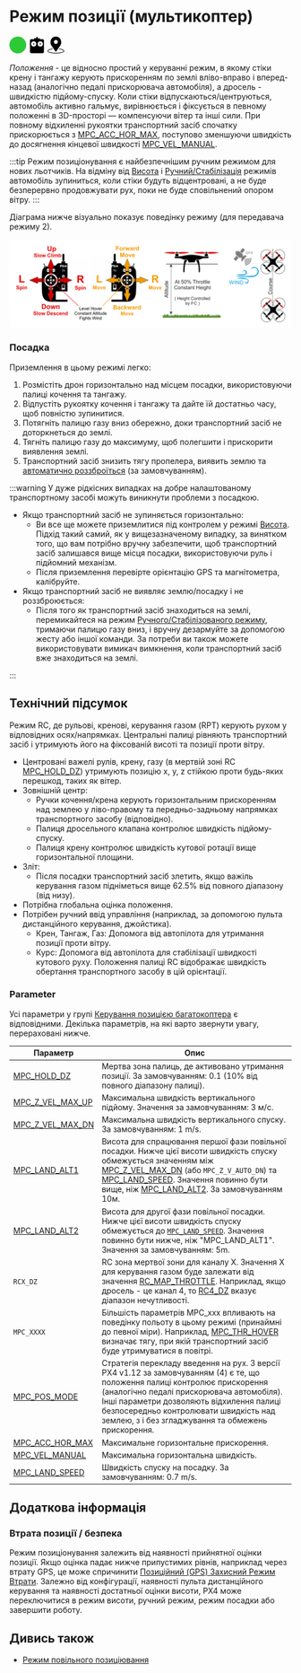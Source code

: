 # Режим позиції (мультикоптер)

<img src="../../assets/site/difficulty_easy.png" title="Easy to fly" width="30px" />&nbsp;<img src="../../assets/site/remote_control.svg" title="Manual/Remote control required" width="30px" />&nbsp;<img src="../../assets/site/position_fixed.svg" title="Position fix required (e.g. GPS)" width="30px" />

_Положення_ - це відносно простий у керуванні режим, в якому стіки крену і тангажу керують прискоренням по землі вліво-вправо і вперед-назад (аналогічно педалі прискорювача автомобіля), а дросель - швидкістю підйому-спуску. Коли стіки відпускаються/центруються, автомобіль активно гальмує, вирівнюється і фіксується в певному положенні в 3D-просторі — компенсуючи вітер та інші сили. При повному відхиленні рукоятки транспортний засіб спочатку прискорюється з [MPC_ACC_HOR_MAX](#MPC_ACC_HOR_MAX), поступово зменшуючи швидкість до досягнення кінцевої швидкості [MPC_VEL_MANUAL](#MPC_VEL_MANUAL).

:::tip
Режим позиціонування є найбезпечнішим ручним режимом для нових льотчиків. На відміну від [Висота](../flight_modes_mc/altitude.md) і [Ручний/Стабілізація](../flight_modes_mc/manual_stabilized.md) режимів автомобіль зупиниться, коли стіки будуть відцентровані, а не буде безперервно продовжувати рух, поки не буде сповільнений опором вітру.
:::

Діаграма нижче візуально показує поведінку режиму (для передавача режиму 2).

![MC Position Mode](../../assets/flight_modes/position_mc.png)

### Посадка

Приземлення в цьому режимі легко:

1. Розмістіть дрон горизонтально над місцем посадки, використовуючи палиці кочення та тангажу.
1. Відпустіть рукоятку кочення і тангажу та дайте їй достатньо часу, щоб повністю зупинитися.
1. Потягніть палицю газу вниз обережно, доки транспортний засіб не доторкнеться до землі.
1. Тягніть палицю газу до максимуму, щоб полегшити і прискорити виявлення землі.
1. Транспортний засіб знизить тягу пропелера, виявить землю та [автоматично роззброїться](../advanced_config/prearm_arm_disarm.md#auto-disarming) (за замовчуванням).

:::warning
У дуже рідкісних випадках на добре налаштованому транспортному засобі можуть виникнути проблеми з посадкою.

- Якщо транспортний засіб не зупиняється горизонтально:
  - Ви все ще можете приземлитися під контролем у режимі [Висота](../flight_modes_mc/altitude.md). Підхід такий самий, як у вищезазначеному випадку, за винятком того, що вам потрібно вручну забезпечити, щоб транспортний засіб залишався вище місця посадки, використовуючи руль і підйомний механізм.
  - Після приземлення перевірте орієнтацію GPS та магнітометра, калібруйте.
- Якщо транспортний засіб не виявляє землю/посадку і не роззброюється:
  - Після того як транспортний засіб знаходиться на землі, перемикайтеся на режим [Ручного/Стабілізованого режиму](../flight_modes_mc/manual_stabilized.md), тримаючи палицю газу вниз, і вручну дезармуйте за допомогою жесту або іншої команди. За потреби ви також можете використовувати вимикач вимкнення, коли транспортний засіб вже знаходиться на землі.

:::

## Технічний підсумок

Режим RC, де рульові, кренові, керування газом (RPT) керують рухом у відповідних осях/напрямках. Центральні палиці рівняють транспортний засіб і утримують його на фіксованій висоті та позиції проти вітру.

- Центровані важелі рулів, крену, газу (в мертвій зоні RC [MPC_HOLD_DZ](../advanced_config/parameter_reference.md#MPC_HOLD_DZ)) утримують позицію x, y, z стійкою проти будь-яких перешкод, таких як вітер.
- Зовнішній центр:
  - Ручки кочення/крена керують горизонтальним прискоренням над землею у ліво-правому та передньо-задньому напрямках транспортного засобу (відповідно).
  - Палиця дросельного клапана контролює швидкість підйому-спуску.
  - Палиця крену контролює швидкість кутової ротації вище горизонтальної площини.
- Зліт:
  - Після посадки транспортний засіб злетить, якщо важіль керування газом підніметься вище 62.5% від повного діапазону (від низу).
- Потрібна глобальна оцінка положення.
- Потрібен ручний ввід управління (наприклад, за допомогою пульта дистанційного керування, джойстика).
  - Крен, Тангаж, Газ: Допомога від автопілота для утримання позиції проти вітру.
  - Курс: Допомога від автопілота для стабілізації швидкості кутового руху. Положення палиці RC відображає швидкість обертання транспортного засобу в цій орієнтації.

### Parameter

Усі параметри у групі [Керування позицією багатокоптера](../advanced_config/parameter_reference.md#multicopter-position-control) є відповідними. Декілька параметрів, на які варто звернути увагу, перераховані нижче.

| Параметр                                                                                                    | Опис                                                                                                                                                                                                                                                                                                                  |
| ----------------------------------------------------------------------------------------------------------- | --------------------------------------------------------------------------------------------------------------------------------------------------------------------------------------------------------------------------------------------------------------------------------------------------------------------- |
| <a id="MPC_HOLD_DZ"></a>[MPC_HOLD_DZ](../advanced_config/parameter_reference.md#MPC_HOLD_DZ)             | Мертва зона палиць, де активовано утримання позиції. За замовчуванням: 0.1 (10% від повного діапазону палиці).                                                                                                                                                                                                        |
| <a id="MPC_Z_VEL_MAX_UP"></a>[MPC_Z_VEL_MAX_UP](../advanced_config/parameter_reference.md#MPC_Z_VEL_MAX_UP) | Максимальна швидкість вертикального підйому. Значення за замовчуванням: 3 м/с.                                                                                                                                                                                                                                        |
| <a id="MPC_Z_VEL_MAX_DN"></a>[MPC_Z_VEL_MAX_DN](../advanced_config/parameter_reference.md#MPC_Z_VEL_MAX_DN) | Максимальна швидкість вертикального спуску. За замовчуванням: 1 m/s.                                                                                                                                                                                                                                                  |
| <a id="MPC_LAND_ALT1"></a>[MPC_LAND_ALT1](../advanced_config/parameter_reference.md#MPC_LAND_ALT1)         | Висота для спрацювання першої фази повільної посадки. Нижче цієї висоти швидкість спуску обмежується значенням між [MPC_Z_VEL_MAX_DN](#MPC_Z_VEL_MAX_DN) (або `MPC_Z_V_AUTO_DN`) та [MPC_LAND_SPEED](#MPC_LAND_SPEED). Значення повинно бути вище, ніж [MPC_LAND_ALT2](#MPC_LAND_ALT2). За замовчуванням 10м. |
| <a id="MPC_LAND_ALT2"></a>[MPC_LAND_ALT2](../advanced_config/parameter_reference.md#MPC_LAND_ALT2)         | Висота для другої фази повільної посадки. Нижче цієї висоти швидкість спуску обмежується до [`MPC_LAND_SPEED`](#MPC_LAND_SPEED). Значення повинно бути нижче, ніж "MPC_LAND_ALT1". Значення за замовчуванням: 5m.                                                                                                   |
| <a id="RCX_DZ"></a>`RCX_DZ`                                                                           | RC зона мертвої зони для каналу X. Значення X для керування газом буде залежати від значення [RC_MAP_THROTTLE](../advanced_config/parameter_reference.md#RC_MAP_THROTTLE). Наприклад, якщо дросель - це канал 4, то [RC4_DZ](../advanced_config/parameter_reference.md#RC4_DZ) вказує діапазон нечутливості.        |
| <a id="MPC_xxx"></a>`MPC_XXXX`                                                                         | Більшість параметрів MPC_xxx впливають на поведінку польоту в цьому режимі (принаймні до певної міри). Наприклад, [MPC_THR_HOVER](../advanced_config/parameter_reference.md#MPC_THR_HOVER) визначає тягу, при якій транспортний засіб буде утримуватися в повітрі.                                                  |
| <a id="MPC_POS_MODE"></a>[MPC_POS_MODE](../advanced_config/parameter_reference.md#MPC_POS_MODE)           | Стратегія перекладу введення на рух. З версії PX4 v1.12 за замовчуванням (4) є те, що положення палиці контролює прискорення (аналогічно педалі прискорювача автомобіля). Інші параметри дозволяють відхилення палиці безпосередньо контролювати швидкість над землею, з і без згладжування та обмежень прискорення.  |
| <a id="MPC_ACC_HOR_MAX"></a>[MPC_ACC_HOR_MAX](../advanced_config/parameter_reference.md#MPC_ACC_HOR_MAX)     | Максимальне горизонтальне прискорення.                                                                                                                                                                                                                                                                                |
| <a id="MPC_VEL_MANUAL"></a>[MPC_VEL_MANUAL](../advanced_config/parameter_reference.md#MPC_VEL_MANUAL)       | Максимальна горизонтальна швидкість.                                                                                                                                                                                                                                                                                  |
| <a id="MPC_LAND_SPEED"></a>[MPC_LAND_SPEED](../advanced_config/parameter_reference.md#MPC_LAND_SPEED)      | Швидкість спуску на посадку. За замовчуванням: 0.7 m/s.                                                                                                                                                                                                                                                               |

## Додаткова інформація

### Втрата позиції / безпека

Режим позиціонування залежить від наявності прийнятної оцінки позиції. Якщо оцінка падає нижче припустимих рівнів, наприклад через втрату GPS, це може спричинити [Позиційний (GPS) Захисний Режим Втрати](../config/safety.md#position-gps-loss-failsafe). Залежно від конфігурації, наявності пульта дистанційного керування та наявності достатньої оцінки висоти, PX4 може переключитися в режим висоти, ручний режим, режим посадки або завершити роботу.

## Дивись також

- [Режим повільного позиціювання ](../flight_modes_mc/position_slow.md)
